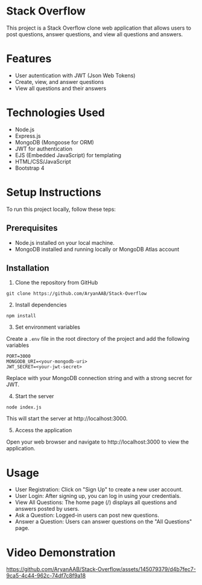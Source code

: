 # Stack Overflow

This project is a Stack Overflow clone web application that allows users to post questions, answer questions, and view all questions and answers.

# Features
- User autentication with JWT (Json Web Tokens)
- Create, view, and answer questions
- View all questions and their answers

# Technologies Used
- Node.js
- Express.js
- MongoDB (Mongoose for ORM)
- JWT for authentication
- EJS (Embedded JavaScript) for templating
- HTML/CSS/JavaScript
- Bootstrap 4

# Setup Instructions
To run this project locally, follow these teps:

## Prerequisites
- Node.js installed on your local machine.
- MongoDB installed and running locally or MongoDB Atlas account

## Installation
1. Clone the repository from GitHub

```
git clone https://github.com/AryanAAB/Stack-Overflow
```

2. Install dependencies

```
npm install
```

3. Set environment variables

Create a `.env` file in the root directory of the project and add the following variables

```
PORT=3000
MONGODB_URI=<your-mongodb-uri>
JWT_SECRET=<your-jwt-secret>
```

Replace <your-mongodb-uri> with your MongoDB connection string and <your-jwt-secret> with a strong secret for JWT.

4. Start the server

```
node index.js
```

This will start the server at http://localhost:3000.

5. Access the application

Open your web browser and navigate to http://localhost:3000 to view the application.

# Usage
- User Registration: Click on "Sign Up" to create a new user account.
- User Login: After signing up, you can log in using your credentials.
- View All Questions: The home page (/) displays all questions and answers posted by users.
- Ask a Question: Logged-in users can post new questions.
- Answer a Question: Users can answer questions on the "All Questions" page.

# Video Demonstration

https://github.com/AryanAAB/Stack-Overflow/assets/145079379/d4b7fec7-9ca5-4c44-962c-74df7c8f9a18

